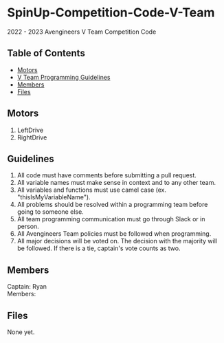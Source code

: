 # SpinUp-Competition-Code-V-Team
2022 - 2023 Avengineers V Team Competition Code

## Table of Contents
- [Motors](#Motors)
- [V Team Programming Guidelines](#Guidelines)
- [Members](#Members)
- [Files](#Files)

## Motors
1. LeftDrive
2. RightDrive

## Guidelines
1. All code must have comments before submitting a pull request.
2. All variable names must make sense in context and to any other team.
3. All variables and functions must use camel case (ex. "thisIsMyVariableName").
4. All problems should be resolved within a programming team before going to someone else.
5. All team programming communication must go through Slack or in person.
6. All Avengineers Team policies must be followed when programming.
7. All major decisions will be voted on. The decision with the majority will be followed. If there is a tie, captain's vote counts as two.

## Members
Captain: Ryan  
Members:

## Files
None yet.
